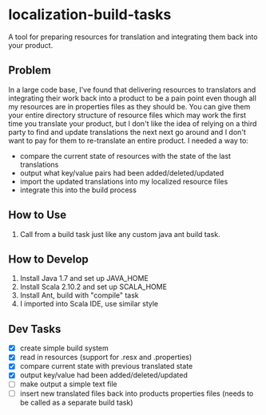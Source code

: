 localization-build-tasks
====================
A tool for preparing resources for translation and integrating them back into your product.

Problem
-------
In a large code base, I've found that delivering resources to translators and integrating their work back into a product to be a pain point even though all my resources are in 
properties files as they should be. You can give them your entire directory structure of resource files which may work the first time you translate your product, but I don't
like the idea of relying on a third party to find and update translations the next next go around and I don't want to pay for them to re-translate an entire product. I needed a way 
to:
* compare the current state of resources with the state of the last translations
* output what key/value pairs had been added/deleted/updated
* import the updated translations into my localized resource files
* integrate this into the build process

How to Use
----------
1. 	Call from a build task just like any custom java ant build task.

How to Develop
--------------
1.	Install Java 1.7 and set up JAVA_HOME
2.	Install Scala 2.10.2 and set up SCALA_HOME
3.	Install Ant, build with "compile" task
4.	I imported into Scala IDE, use similar style 

Dev Tasks
---------
* [x] create simple build system
* [x] read in resources (support for .resx and .properties)
* [x] compare current state with previous translated state
* [x] output key/value had been added/deleted/updated
* [ ] make output a simple text file
* [ ] insert new translated files back into products properties files (needs to be called as a separate build task)
